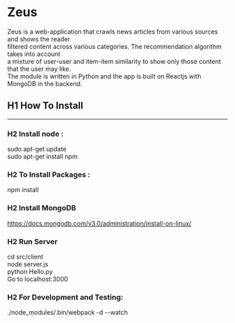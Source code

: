 # Zeus
Zeus is a web-application that crawls news articles from various sources and shows the reader </br>
filtered content across various categories. The recommendation algorithm takes into account </br>
a mixture of user-user and item-item similarity to show only those content that the user may like. </br>
The module is written in Python and the app is built on Reactjs with MongoDB in the backend.


## H1 How To Install
---
### H2 Install node : 
sudo apt-get update <br/>
sudo apt-get install npm <br/>

### H2 To Install Packages :
npm install 

### H2 Install MongoDB
https://docs.mongodb.com/v3.0/administration/install-on-linux/

### H2 Run Server
cd src/client </br>
node server.js </br>
python Hello.py </br>
Go to localhost:3000

### H2 For Development and Testing:
./node_modules/.bin/webpack -d --watch



